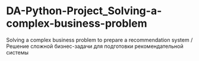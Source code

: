 # DA-Python-Project_Solving-a-complex-business-problem
Solving a complex business problem to prepare a recommendation system / Решение сложной бизнес-задачи для подготовки рекомендательной системы
